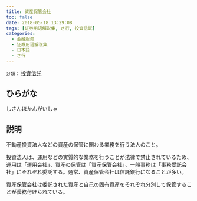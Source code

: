 ```yaml
---
title: 資産保管会社
toc: false
date: 2018-05-18 13:29:08
tags: [证券用语解说集, さ行, 投資信託]
categories:
  - 金融服务
  - 证券用语解说集
  - 日本語
  - さ行
---
```


`分類：` [投資信託](/tags/投資信託/)

## ひらがな

しさんほかんがいしゃ

## 説明

不動産投資法人などの資産の保管に関わる業務を行う法人のこと。

投資法人は、運用などの実質的な業務を行うことが法律で禁止されているため、運用は「運用会社」、資産の保管は「資産保管会社」、一般事務は「事務受託会社」にそれぞれ委託する。通常、資産保管会社は信託銀行になることが多い。

資産保管会社は委託された資産と自己の固有資産をそれぞれ分別して保管することが義務付けられている。
